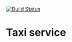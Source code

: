 [![Build Status](https://travis-ci.org/gallimoff/cost-service.svg?branch=master)](https://travis-ci.org/gallimoff/cost-service)

# Taxi service